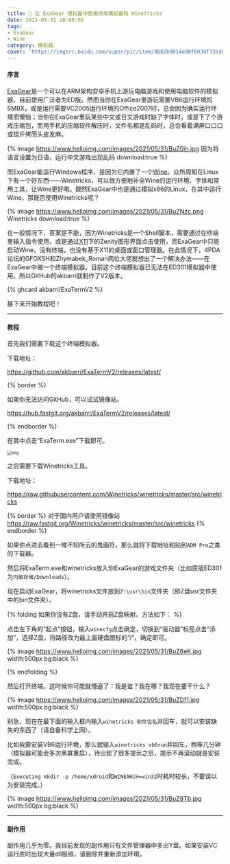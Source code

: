 ```yaml
---
title: 🍷 在 ExaGear 模拟器中使用终端模拟器和 Winetricks
date: 2021-05-31 20:00:56
tags: 
- ExaGear
- Wine
category: 模拟器
cover: 'https://imgsrc.baidu.com/super/pic/item/8b82b9014a90f6030f32ed867c12b31bb151ed75.jpg'
---
```


#### 序言

[ExaGear](http://elbrus-technologies.com/product/exagear-mobile/)是一个可以在ARM架构安卓手机上游玩电脑游戏和使用电脑软件的模拟器，目前使用广泛者为ED版。然而当你在ExaGear里游玩需要VB6运行环境的SMBX，或是运行需要VC2005运行环境的Office2007时，总会因为确实运行环境而懊恼；当你在ExaGear里玩某些中文或日文游戏时缺了字体时，或是下了个游戏压缩包，而用手机的压缩软件解压时，文件名都是乱码时，总会看着满屏口口口或锟斤拷而头皮发麻。

{% image https://www.helloimg.com/images/2021/05/31/BuZ0ih.jpg 因为将语言设置为日语，运行中文游戏出现乱码 download:true %}

而ExaGear能运行Windows程序，是因为它内置了一个[Wine](//winehq.org)。众所周知在Linux下有一个好东西——Winetricks，可以很方便地补全Wine的运行环境、字体和常用工具，让Wine更好喝。既然ExaGear中也是通过模拟x86的Linux，在其中运行Wine，那能否使用Winetricks呢？

{% image https://www.helloimg.com/images/2021/05/31/BuZNzc.png Winetricks download:true %}

在一般情况下，答案是不能，因为Winetricks是一个Shell脚本，需要通过在终端里输入指令使用，或是通过[X11](//x.org)下的Zenity图形界面点击使用，而ExaGear中只能启动Wine，没有终端，也没有基于X11的桌面或窗口管理器。在此情况下，4PDA论坛的GFOXSH和Zhymabek_Roman两位大佬就想出了一个解决办法——在ExaGear中做一个终端模拟器。目前这个终端模拟器已无法在ED301模拟器中使用，所以GitHub的akbarri就制作了V2版本。

{% ghcard akbarri/ExaTermV2 %}

接下来开始教程吧！

-----

#### 教程

首先我们需要下载这个终端模拟器。

下载地址：

https://github.com/akbarri/ExaTermV2/releases/latest/

{% border %}

如果你无法访问GitHub，可以试试镜像站。

https://hub.fastgit.org/akbarri/ExaTermV2/releases/latest/

{% endborder %}

在其中点击“ExaTerm.exe”下载即可。

<img src="https://www.helloimg.com/images/2021/05/31/BuZpBq.png" alt="img" style="zoom: 67%;" />

之后需要下载Winetricks工具。

下载地址：

https://raw.githubusercontent.com/Winetricks/winetricks/master/src/winetricks

{% border %}
对于国内用户请使用镜像站
https://raw.fastgit.org/Winetricks/winetricks/master/src/winetricks
{% endborder %}

如果你点进去看到一堆不知所云的鬼画符，那么就将下载地址粘贴到```ADM Pro```之类的下载器。

然后将ExaTerm.exe和winetricks放入你ExaGear的游戏文件夹（比如原版ED301为```内部存储/Downloads```）。

现在启动ExaGear，将winetricks文件放到```Z:\usr\bin```文件夹（即Z盘usr文件夹中的bin文件夹）。

{% folding 如果你没有Z盘，请手动开启Z盘映射。方法如下： %}

点击左下角的“起点”按钮，输入```winecfg```点击确定，切换到“驱动器”标签点击“添加”，选择Z盘，将路径改为最上面硬盘图标的“/”，确定即可。

{% image https://www.helloimg.com/images/2021/05/31/BuZ6eK.jpg width:500px bg:black %}

{% endfolding %}

然后打开终端。这时候你可能就懵逼了：我是谁？我在哪？我现在要干什么？

{% image https://www.helloimg.com/images/2021/05/31/BuZDf1.jpg width:500px bg:black %}

别急，现在在最下面的输入框内输入```winetricks 软件包名```并回车，就可以安装缺失的东西了（请自备科学上网）。

比如我要安装VB6运行环境，那么就输入```winetricks vb6run```并回车，稍等几分钟（模拟器可能会多次黑屏重启），待出现了很多提示之后，提示不再滚动就是安装完成。

（```Executing mkdir -p /home/xdroid```和```WINEARCH=win32```时耗时较长，不要误以为安装完成。）

{% image https://www.helloimg.com/images/2021/05/31/BuZ8Tb.jpg width:500px bg:black %}

---

#### 副作用

副作用几乎为零。我目前发现的副作用只有文件管理器中多出Y盘。如果安装VC运行库时出现大量dll报错，请删除并重新添加环境。
